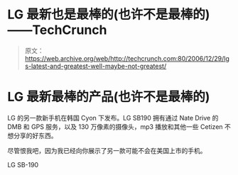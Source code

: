 # LG 最新也是最棒的(也许不是最棒的)——TechCrunch

> 原文：<https://web.archive.org/web/http://techcrunch.com:80/2006/12/29/lgs-latest-and-greatest-well-maybe-not-greatest/>

# LG 最新最棒的产品(也许不是最棒的)

LG 的另一款新手机在韩国 Cyon 下发布。LG SB190 拥有通过 Nate Drive 的 DMB 和 GPS 服务，以及 130 万像素的摄像头，mp3 播放和其他一些 Cetizen 不想分享的好东西。

尽管恨我吧，因为我已经向你展示了另一款可能不会在美国上市的手机。

LG SB-190